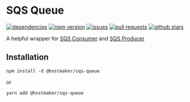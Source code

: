# SQS Queue

[![dependencies](https://img.shields.io/david/hostmakerco/sqs-queue)](https://david-dm.org/hostmakerco/sqs-queue)
[![npm version](https://badge.fury.io/js/sqs-queue.svg)](https://www.npmjs.com/package/sqs-queue)
[![issues](https://img.shields.io/github/issues/hostmakerco/sqs-queue)](https://github.com/hostmakerco/sqs-queue/issues)
[![pull requests](https://img.shields.io/github/issues-pr/hostmakerco/sqs-queue)](https://github.com/hostmakerco/sqs-queue/pulls)
[![github stars](https://img.shields.io/github/stars/hostmakerco/sqs-queue.svg)](https://github.com/hostmakerco/sqs-queue/stargazers)

A helpful wrapper for [SQS Consumer](https://github.com/bbc/sqs-consumer) and [SQS Producer](https://github.com/bbc/sqs-producer)
## Installation

`npm install -d @hostmaker/sqs-queue`

or

`yarn add @hostmaker/sqs-queue`
